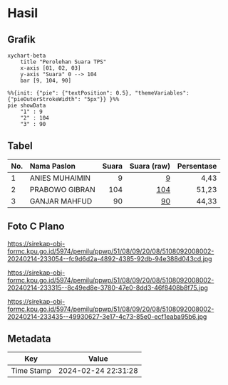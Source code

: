 # Hasil

## Grafik

```mermaid
xychart-beta
    title "Perolehan Suara TPS"
    x-axis [01, 02, 03]
    y-axis "Suara" 0 --> 104
    bar [9, 104, 90]
```

```mermaid
%%{init: {"pie": {"textPosition": 0.5}, "themeVariables": {"pieOuterStrokeWidth": "5px"}} }%%
pie showData
    "1" : 9
    "2" : 104
    "3" : 90
```

## Tabel

| No. | Nama Paslon    | Suara | Suara (raw) | Persentase |
|:--- |:-------------- | -----:| -----------:| ----------:|
| 1   | ANIES MUHAIMIN | 9     | [9][p-1]    | 4,43       |
| 2   | PRABOWO GIBRAN | 104   | [104][p-2]  | 51,23      |
| 3   | GANJAR MAHFUD  | 90    | [90][p-3]   | 44,33      |


[p-1]: https://github.com/gigit-pemilu/pemilu-2024-51-bali/blob/main/pilpres/hitung-suara/sub/51-bali/sub/08-buleleng/sub/09-tejakula/sub/2008-penuktukan/sub/002-tps/sub/paslon-1.txt
[p-2]: https://github.com/gigit-pemilu/pemilu-2024-51-bali/blob/main/pilpres/hitung-suara/sub/51-bali/sub/08-buleleng/sub/09-tejakula/sub/2008-penuktukan/sub/002-tps/sub/paslon-2.txt
[p-3]: https://github.com/gigit-pemilu/pemilu-2024-51-bali/blob/main/pilpres/hitung-suara/sub/51-bali/sub/08-buleleng/sub/09-tejakula/sub/2008-penuktukan/sub/002-tps/sub/paslon-3.txt

## Foto C Plano

https://sirekap-obj-formc.kpu.go.id/5974/pemilu/ppwp/51/08/09/20/08/5108092008002-20240214-233054--fc9d6d2a-4892-4385-92db-94e388d043cd.jpg

https://sirekap-obj-formc.kpu.go.id/5974/pemilu/ppwp/51/08/09/20/08/5108092008002-20240214-233315--8c49ed8e-3780-47e0-8dd3-46f8408b8f75.jpg

https://sirekap-obj-formc.kpu.go.id/5974/pemilu/ppwp/51/08/09/20/08/5108092008002-20240214-233435--49930627-3e17-4c73-85e0-ecf1eaba95b6.jpg


## Metadata

| Key        | Value               |
| ---------- | ------------------- |
| Time Stamp | 2024-02-24 22:31:28 |



